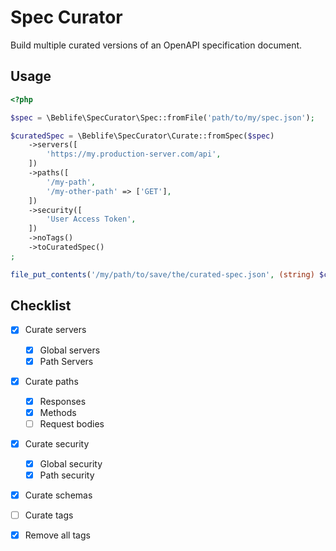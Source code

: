 # Spec Curator

Build multiple curated versions of an OpenAPI specification document.

## Usage

```php
<?php

$spec = \Beblife\SpecCurator\Spec::fromFile('path/to/my/spec.json');

$curatedSpec = \Beblife\SpecCurator\Curate::fromSpec($spec)
    ->servers([
        'https://my.production-server.com/api',
    ])
    ->paths([
        '/my-path',
        '/my-other-path' => ['GET'],
    ])
    ->security([
        'User Access Token',
    ])
    ->noTags()
    ->toCuratedSpec()
;

file_put_contents('/my/path/to/save/the/curated-spec.json', (string) $curatedSpec);
```

## Checklist

- [x] Curate servers
    - [x] Global servers
    - [x] Path Servers
- [x] Curate paths
    - [x] Responses
    - [x] Methods
    - [ ] Request bodies
- [x] Curate security
    - [x] Global security
    - [x] Path security
- [x] Curate schemas
- [ ] Curate tags
- [x] Remove all tags



